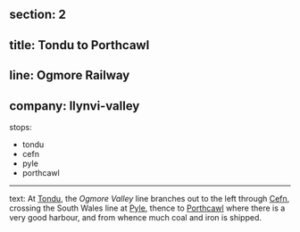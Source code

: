 section: 2
----
title: Tondu to Porthcawl
----
line: Ogmore Railway
----
company: llynvi-valley
----
stops:
- tondu
- cefn
- pyle
- porthcawl
----
text: At [Tondu](/stations/tondu), the *Ogmore Valley* line branches out to the left through [Cefn](/stations/cefn), crossing the South Wales line at [Pyle](/stations/pyle), thence to [Porthcawl](/stations/porthcawl) where there is a very good harbour, and from whence much coal and iron is shipped.
